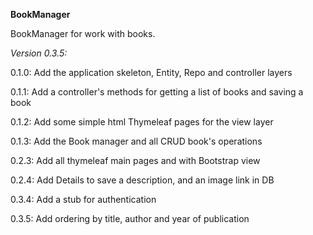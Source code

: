 **BookManager**

BookManager for work with books.

_Version 0.3.5:_

0.1.0: Add the application skeleton, Entity, Repo and controller layers

0.1.1: Add a controller's methods for getting a list of books and saving a book

0.1.2: Add some simple html Thymeleaf pages for the view layer

0.1.3: Add the Book manager and all CRUD book's operations

0.2.3: Add all thymeleaf main pages and with Bootstrap view

0.2.4: Add Details to save a description, and an image link in DB

0.3.4: Add a stub for authentication

0.3.5: Add ordering by title, author and year of publication